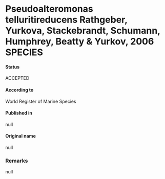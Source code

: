 # Pseudoalteromonas telluritireducens Rathgeber, Yurkova, Stackebrandt, Schumann, Humphrey, Beatty & Yurkov, 2006 SPECIES

#### Status
ACCEPTED

#### According to
World Register of Marine Species

#### Published in
null

#### Original name
null

### Remarks
null